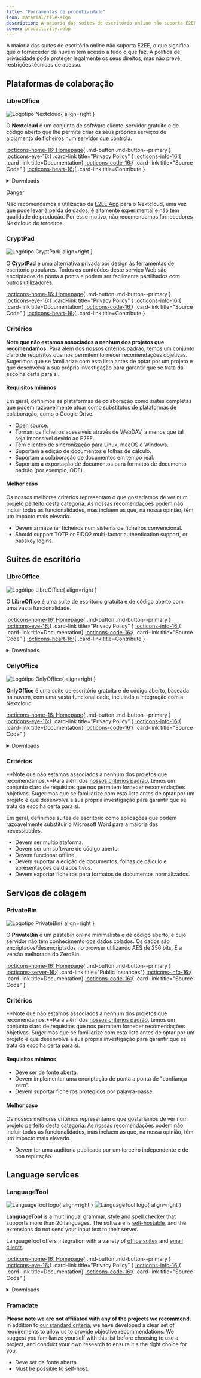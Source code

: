 ```yaml
---
title: "Ferramentas de produtividade"
icon: material/file-sign
description: A maioria das suítes de escritório online não suporta E2EE, o que significa que o fornecedor da nuvem tem acesso a tudo o que faz.
cover: productivity.webp
---
```


<!-- markdownlint-disable MD024 -->
A maioria das suítes de escritório online não suporta E2EE, o que significa que o fornecedor da nuvem tem acesso a tudo o que faz. A política de privacidade pode proteger legalmente os seus direitos, mas não prevê restrições técnicas de acesso.

## Plataformas de colaboração

### LibreOffice

<div class="admonition recommendation" markdown>

![Logótipo Nextcloud](assets/img/productivity/nextcloud.svg){ align=right }

O **Nextcloud** é um conjunto de software cliente-servidor gratuito e de código aberto que lhe permite criar os seus próprios serviços de alojamento de ficheiros num servidor que controla.

[:octicons-home-16: Homepage](https://nextcloud.com){ .md-button .md-button--primary }
[:octicons-eye-16:](https://nextcloud.com/privacy){ .card-link title="Privacy Policy" }
[:octicons-info-16:](https://nextcloud.com/support){ .card-link title=Documentation}
[:octicons-code-16:](https://github.com/nextcloud){ .card-link title="Source Code" }
[:octicons-heart-16:](https://nextcloud.com/contribute){ .card-link title=Contribute }

<details class="downloads" markdown>
<summary>Downloads</summary>

- [:simple-googleplay: Google Play](https://play.google.com/store/apps/details?id=com.nextcloud.client)
- [:simple-appstore: App Store](https://apps.apple.com/app/id1125420102)
- [:simple-github: GitHub](https://github.com/nextcloud/android/releases)
- [:fontawesome-brands-windows: Windows](https://nextcloud.com/install/#install-clients)
- [:simple-apple: macOS](https://nextcloud.com/install/#install-clients)
- [:simple-linux: Linux](https://nextcloud.com/install/#install-clients)

</details>

</div>

<div class="admonition danger" markdown>
<p class="admonition-title">Danger</p>

Não recomendamos a utilização da [E2EE App](https://apps.nextcloud.com/apps/end_to_end_encryption) para o Nextcloud, uma vez que pode levar à perda de dados; é altamente experimental e não tem qualidade de produção. Por esse motivo, não recomendamos fornecedores Nextcloud de terceiros.

</div>

### CryptPad

<div class="admonition recommendation" markdown>

![Logótipo CryptPad](assets/img/productivity/cryptpad.svg){ align=right }

O **CryptPad** é uma alternativa privada por design às ferramentas de escritório populares. Todos os conteúdos deste serviço Web são encriptados de ponta a ponta e podem ser facilmente partilhados com outros utilizadores.

[:octicons-home-16: Homepage](https://cryptpad.fr){ .md-button .md-button--primary }
[:octicons-eye-16:](https://cryptpad.fr/pad/#/2/pad/view/GcNjAWmK6YDB3EO2IipRZ0fUe89j43Ryqeb4fjkjehE){ .card-link title="Privacy Policy" }
[:octicons-info-16:](https://docs.cryptpad.fr){ .card-link title=Documentation}
[:octicons-code-16:](https://github.com/xwiki-labs/cryptpad){ .card-link title="Source Code" }
[:octicons-heart-16:](https://opencollective.com/cryptpad){ .card-link title=Contribute }

</details>

</div>

### Critérios

**Note que não estamos associados a nenhum dos projetos que recomendamos.** Para além dos [nossos critérios padrão](about/criteria.md), temos um conjunto claro de requisitos que nos permitem fornecer recomendações objetivas. Sugerimos que se familiarize com esta lista antes de optar por um projeto e que desenvolva a sua própria investigação para garantir que se trata da escolha certa para si.

#### Requisitos mínimos

Em geral, definimos as plataformas de colaboração como suites completas que podem razoavelmente atuar como substitutos de plataformas de colaboração, como o Google Drive.

- Open source.
- Tornam os ficheiros acessíveis através de WebDAV, a menos que tal seja impossível devido ao E2EE.
- Têm clientes de sincronização para Linux, macOS e Windows.
- Suportam a edição de documentos e folhas de cálculo.
- Suportam a colaboração de documentos em tempo real.
- Suportam a exportação de documentos para formatos de documento padrão (por exemplo, ODF).

#### Melhor caso

Os nossos melhores critérios representam o que gostaríamos de ver num projeto perfeito desta categoria. As nossas recomendações podem não incluir todas as funcionalidades, mas incluem as que, na nossa opinião, têm um impacto mais elevado.

- Devem armazenar ficheiros num sistema de ficheiros convencional.
- Should support TOTP or FIDO2 multi-factor authentication support, or passkey logins.

## Suites de escritório

### LibreOffice

<div class="admonition recommendation" markdown>

![Logótipo LibreOffice](assets/img/productivity/libreoffice.svg){ align=right }

O **LibreOffice** é uma suíte de escritório gratuita e de código aberto com uma vasta funcionalidade.

[:octicons-home-16: Homepage](https://libreoffice.org){ .md-button .md-button--primary }
[:octicons-eye-16:](https://libreoffice.org/about-us/privacy/privacy-policy-en){ .card-link title="Privacy Policy" }
[:octicons-info-16:](https://documentation.libreoffice.org/en/english-documentation){ .card-link title=Documentation}
[:octicons-code-16:](https://libreoffice.org/about-us/source-code){ .card-link title="Source Code" }
[:octicons-heart-16:](https://libreoffice.org/donate){ .card-link title=Contribute }

<details class="downloads" markdown>
<summary>Downloads</summary>

- [:simple-googleplay: Google Play](https://libreoffice.org/download/android-and-ios)
- [:simple-appstore: App Store](https://libreoffice.org/download/android-and-ios)
- [:fontawesome-brands-windows: Windows](https://libreoffice.org/download/download)
- [:simple-apple: macOS](https://libreoffice.org/download/download)
- [:simple-linux: Linux](https://libreoffice.org/download/download)
- [:simple-flathub: Flathub](https://flathub.org/apps/details/org.libreoffice.LibreOffice)

</details>

</div>

### OnlyOffice

<div class="admonition recommendation" markdown>

![Logótipo OnlyOffice](assets/img/productivity/onlyoffice.svg){ align=right }

**OnlyOffice** é uma suíte de escritório gratuita e de código aberto, baseada na nuvem, com uma vasta funcionalidade, incluindo a integração com a Nextcloud.

[:octicons-home-16: Homepage](https://onlyoffice.com){ .md-button .md-button--primary }
[:octicons-eye-16:](https://help.onlyoffice.com/products/files/doceditor.aspx?fileid=5048502&doc=SXhWMEVzSEYxNlVVaXJJeUVtS0kyYk14YWdXTEFUQmRWL250NllHNUFGbz0_IjUwNDg1MDIi0){ .card-link title="Privacy Policy" }
[:octicons-info-16:](https://helpcenter.onlyoffice.com/userguides.aspx){ .card-link title=Documentation}
[:octicons-code-16:](https://github.com/ONLYOFFICE){ .card-link title="Source Code" }

<details class="downloads" markdown>
<summary>Downloads</summary>

- [:simple-googleplay: Google Play](https://play.google.com/store/apps/details?id=com.onlyoffice.documents)
- [:simple-appstore: App Store](https://apps.apple.com/app/id944896972)
- [:fontawesome-brands-windows: Windows](https://onlyoffice.com/download-desktop.aspx)
- [:simple-apple: macOS](https://onlyoffice.com/download-desktop.aspx)
- [:simple-linux: Linux](https://onlyoffice.com/download-desktop.aspx)
- [:simple-flathub: Flathub](https://flathub.org/apps/details/org.onlyoffice.desktopeditors)

</details>

</div>

### Critérios

**Note que não estamos associados a nenhum dos projetos que recomendamos.**Para além dos [nossos critérios padrão](about/criteria.md), temos um conjunto claro de requisitos que nos permitem fornecer recomendações objetivas. Sugerimos que se familiarize com esta lista antes de optar por um projeto e que desenvolva a sua própria investigação para garantir que se trata da escolha certa para si.

Em geral, definimos suites de escritório como aplicações que podem razoavelmente substituir o Microsoft Word para a maioria das necessidades.

- Devem ser multiplataforma.
- Devem ser um software de código aberto.
- Devem funcionar offline.
- Devem suportar a edição de documentos, folhas de cálculo e apresentações de diapositivos.
- Devem exportar ficheiros para formatos de documentos normalizados.

## Serviços de colagem

### PrivateBin

<div class="admonition recommendation" markdown>

![Logotipo PrivateBin](assets/img/productivity/privatebin.svg){ align=right }

O **PrivateBin** é um pastebin online minimalista e de código aberto, e cujo servidor não tem conhecimento dos dados colados. Os dados são encriptados/desencriptados no browser utilizando AES de 256 bits. É a versão melhorada do ZeroBin.

[:octicons-home-16: Homepage](https://privatebin.info){ .md-button .md-button--primary }
[:octicons-server-16:](https://privatebin.info/directory){ .card-link title="Public Instances"}
[:octicons-info-16:](https://github.com/PrivateBin/PrivateBin/wiki/FAQ){ .card-link title=Documentation}
[:octicons-code-16:](https://github.com/PrivateBin/PrivateBin){ .card-link title="Source Code" }

</div>

### Critérios

**Note que não estamos associados a nenhum dos projetos que recomendamos.**Para além dos [nossos critérios padrão](about/criteria.md), temos um conjunto claro de requisitos que nos permitem fornecer recomendações objetivas. Sugerimos que se familiarize com esta lista antes de optar por um projeto e que desenvolva a sua própria investigação para garantir que se trata da escolha certa para si.

#### Requisitos mínimos

- Deve ser de fonte aberta.
- Devem implementar uma encriptação de ponta a ponta de "confiança zero".
- Devem suportar ficheiros protegidos por palavra-passe.

#### Melhor caso

Os nossos melhores critérios representam o que gostaríamos de ver num projeto perfeito desta categoria. As nossas recomendações podem não incluir todas as funcionalidades, mas incluem as que, na nossa opinião, têm um impacto mais elevado.

- Devem ter uma auditoria publicada por um terceiro independente e de boa reputação.

## Language services

### LanguageTool

<div class="admonition recommendation" markdown>

![LanguageTool logo](assets/img/productivity/languagetool.svg#only-light){ align=right }
![LanguageTool logo](assets/img/productivity/languagetool-dark.svg#only-dark){ align=right }

**LanguageTool** is a multilingual grammar, style and spell checker that supports more than 20 languages. The software is [self-hostable](https://dev.languagetool.org/http-server), and the extensions do not send your input text to their server.

  LanguageTool offers integration with a variety of [office suites](https://languagetool.org/services#text_editors) and [email clients](https://languagetool.org/services#mail_clients).

[:octicons-home-16: Homepage](https://languagetool.org){ .md-button .md-button--primary }
[:octicons-eye-16:](https://languagetool.org/legal/privacy){ .card-link title="Privacy Policy" }
[:octicons-info-16:](https://languagetooler.freshdesk.com/en/support/solutions){ .card-link title=Documentation}
[:octicons-code-16:](https://github.com/languagetool-org){ .card-link title="Source Code" }

<details class="downloads" markdown>
<summary>Downloads</summary>

- [:simple-appstore: App Store](https://apps.apple.com/app/id1534275760)
- [:fontawesome-brands-windows: Windows](https://languagetool.org/windows-desktop)
- [:simple-apple: macOS](https://languagetool.org/mac-desktop)
- [:simple-firefoxbrowser: Firefox](https://addons.mozilla.org/firefox/addon/languagetool)
- [:simple-googlechrome: Chrome](https://chrome.google.com/webstore/detail/grammar-and-spell-checker/oldceeleldhonbafppcapldpdifcinji)
- [:fontawesome-brands-edge: Edge](https://microsoftedge.microsoft.com/addons/detail/hfjadhjooeceemgojogkhlppanjkbobc)
- [:simple-safari: Safari](https://apps.apple.com/app/id1534275760)

</details>

</div>

### Framadate

**Please note we are not affiliated with any of the projects we recommend.** In addition to [our standard criteria](about/criteria.md), we have developed a clear set of requirements to allow us to provide objective recommendations. We suggest you familiarize yourself with this list before choosing to use a project, and conduct your own research to ensure it's the right choice for you.

- Deve ser de fonte aberta.
- Must be possible to self-host.

